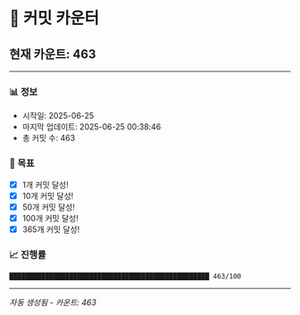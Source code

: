 # 🔢 커밋 카운터

## 현재 카운트: 463

---

### 📊 정보
- 시작일: 2025-06-25
- 마지막 업데이트: 2025-06-25 00:38:46
- 총 커밋 수: 463

### 🎯 목표
- [x] 1개 커밋 달성!
- [x] 10개 커밋 달성!
- [x] 50개 커밋 달성!
- [x] 100개 커밋 달성!
- [x] 365개 커밋 달성!

### 📈 진행률
```
██████████████████████████████████████████████████ 463/100
```

---
*자동 생성됨 - 카운트: 463*
